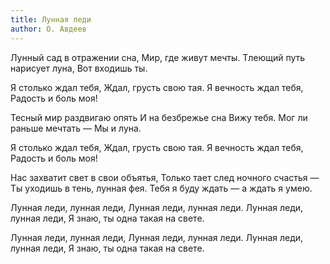 ```yaml
---
title: Лунная леди
author: О. Авдеев
---
```


Лунный сад в отражении сна,
Мир, где живут мечты.
Тлеющий путь нарисует луна,
Вот входишь ты.

Я столько ждал тебя,
Ждал, грусть свою тая.
Я вечность ждал тебя,
Радость и боль моя!

Тесный мир раздвигаю опять
И на безбрежье сна
Вижу тебя. Мог ли раньше мечтать —
Мы и луна.

Я столько ждал тебя,
Ждал, грусть свою тая.
Я вечность ждал тебя,
Радость и боль моя!

Нас захватит свет в свои объятья,
Только тает след ночного счастья —
Ты уходишь в тень, лунная фея.
Тебя я буду ждать — а ждать я умею.

Лунная леди, лунная леди,
Лунная леди, лунная леди.
Лунная леди, лунная леди,
Я знаю, ты одна такая на свете.

Лунная леди, лунная леди,
Лунная леди, лунная леди.
Лунная леди, лунная леди,
Я знаю, ты одна такая на свете.
